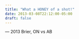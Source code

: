 ```yaml
---
title: "What a HONEY of a shot!"
date: 2013-03-08T22:12:00-05:00
draft: false
---
```

— 2013 Brier, ON vs AB